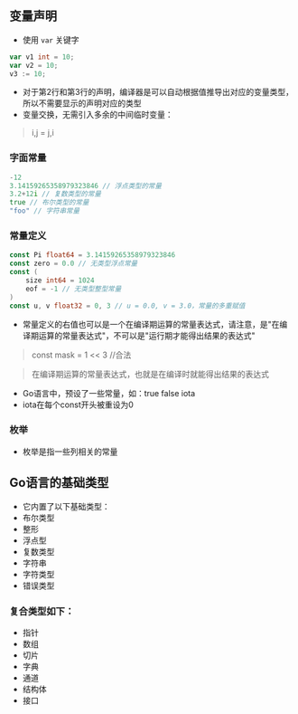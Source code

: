 ## 变量声明
* 使用 `var` 关键字

```go
var v1 int = 10;
var v2 = 10;
v3 := 10;
```

* 对于第2行和第3行的声明，编译器是可以自动根据值推导出对应的变量类型，所以不需要显示的声明对应的类型
* 变量交换，无需引入多余的中间临时变量：
>i,j = j,i

### 字面常量

```go
-12
3.14159265358979323846 // 浮点类型的常量
3.2+12i // 复数类型的常量 
true // 布尔类型的常量 
"foo" // 字符串常量
```

### 常量定义

```go
const Pi float64 = 3.14159265358979323846 
const zero = 0.0 // 无类型浮点常量 
const (
    size int64 = 1024
    eof = -1 // 无类型整型常量 
)
const u, v float32 = 0, 3 // u = 0.0, v = 3.0，常量的多重赋值
```

* 常量定义的右值也可以是一个在编译期运算的常量表达式，请注意，是"在编译期运算的常量表达式"，不可以是"运行期才能得出结果的表达式"
>const mask = 1 << 3 //合法

>在编译期运算的常量表达式，也就是在编译时就能得出结果的表达式

* Go语言中，预设了一些常量，如：true false iota
* iota在每个const开头被重设为0

### 枚举
* 枚举是指一些列相关的常量

## Go语言的基础类型
* 它内置了以下基础类型：
* 布尔类型
* 整形
* 浮点型
* 复数类型
* 字符串
* 字符类型
* 错误类型

### 复合类型如下：
* 指针
* 数组
* 切片
* 字典
* 通道
* 结构体
* 接口








